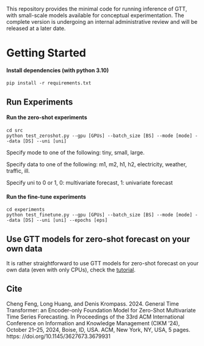 This repository provides the minimal code for running inference of GTT, with small-scale models available for conceptual experimentation. The complete version is undergoing an internal administrative review and will be released at a later date.

# Getting Started

#### Install dependencies (with python 3.10) 

```shell
pip install -r requirements.txt
```

## Run Experiments

#### Run the zero-shot experiments

```shell
cd src
python test_zeroshot.py --gpu [GPUs] --batch_size [BS] --mode [mode] --data [DS] --uni [uni]
```
Specify mode to one of the following: tiny, small, large.

Specify data to one of the following: m1, m2, h1, h2, electricity, weather, traffic, ill.

Specify uni to 0 or 1, 0: multivariate forecast, 1: univariate forecast

#### Run the fine-tune experiments

```shell
cd experiments
python test_finetune.py --gpu [GPUs] --batch_size [BS] --mode [mode] --data [DS] --uni [uni] --epochs [eps]
```

## Use GTT models for zero-shot forecast on your own data

It is rather straightforward to use GTT models for zero-shot forecast on your own data (even with only CPUs), check the [tutorial](./tutorial.ipynb).


## Cite
Cheng Feng, Long Huang, and Denis Krompass. 2024. General Time Transformer: an Encoder-only Foundation Model for Zero-Shot Multivariate
Time Series Forecasting. In Proceedings of the 33rd ACM International Conference on Information and Knowledge Management (CIKM ’24), October
21–25, 2024, Boise, ID, USA. ACM, New York, NY, USA, 5 pages. https:
//doi.org/10.1145/3627673.3679931
